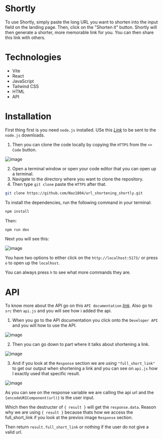 # Shortly
To use Shortly, simply paste the long URL you want to shorten into the input field on the landing page. Then, click on the "Shorten it" button. Shortly will then generate a shorter, more memorable link for you. You can then share this link with others.

# Technologies
* Vite
* React
* JavaScript
* Tailwind CSS
* HTML
* API

# Installation
First thing first is you need `node.js` installed. USe this _[Link](https://nodejs.org/)_ to be sent to the `node.js` downloads.

1. Then you can clone the code locally by copying the `HTTPS` from the `<> Code` button.

![image](https://github.com/Naz1804/url_shortening_shortly/assets/121124109/88d634c1-da23-4311-b5b5-5038c4b12047)

2. Open a terminal window or open your code editor that you can open up a terminal.
3. Navigate to the directory where you want to clone the repository.
4. Then type `git clone` paste the `HTTPS` after that.
   
```sh
git clone https://github.com/Naz1804/url_shortening_shortly.git
```


To install the dependencies, run the following command in your terminal:

```sh
npm install
```

Then:

```sh
npm run dev
```

Next you will see this:

![image](https://github.com/Naz1804/todolist/assets/121124109/10254502-15b6-43a2-b1dc-ede50c3cd804)

You have two options to either click on the `http://localhost:5173/` or press `o` to open up the `localhost`.

You can always press `h` to see what more commands they are.

# API
To know more about the API go on this `API documentation` _[link](https://shrtco.de/)_. Also go to `src` then `api.js` and you will see how i added the api.

1. When you go to the API documentation you click onto the `Developer API` and you will how to use the API.

![image](https://github.com/Naz1804/url_shortening_shortly/assets/121124109/98ff35a8-49ea-4aaf-8036-dfd6ba7c845b)

2. Then you can go down to part where it talks about shortening a link.

![image](https://github.com/Naz1804/url_shortening_shortly/assets/121124109/acfb41cd-6c27-45d8-8b06-eae580bfd35f)

3. And if you look at the `Response` section we are using `"full_short_link"` to get our output when shortening a link and you can see on `api.js` how I exactly used that specific result.

![image](https://github.com/Naz1804/url_shortening_shortly/assets/121124109/01c3364d-5767-44bc-bd18-7e86410a890d)

As you can see on the response variable we are calling the api url and the `{encodeURIComponent(url)}` is the user input.

Which then the destructer of `{ result }` will get the `response.data`. Reason why we are using `{ result }` because thats how we access the full_short_link if you look at the previos image `Response` section.

Then return `result.full_short_link` or nothing if the user do not give a valid url.
